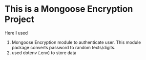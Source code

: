 # This is a Mongoose Encryption Project

Here I used

1. Mongoose Encryption module to authenticate user. This module package converts password to random texts/digits.
2. used dotenv (.env) to store data
